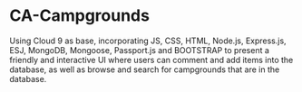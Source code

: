 # CA-Campgrounds

Using Cloud 9 as base, incorporating JS, CSS, HTML, Node.js, Express.js, ESJ, MongoDB, Mongoose, Passport.js  and BOOTSTRAP  to present a friendly and interactive UI where users can comment and add items into the database, as well as browse and search for campgrounds that are in the database.
